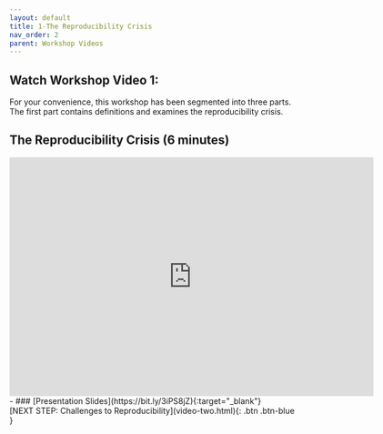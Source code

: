 ```yaml
---
layout: default
title: 1-The Reproducibility Crisis
nav_order: 2
parent: Workshop Videos
---
```

## Watch Workshop Video 1:
For your convenience, this workshop has been segmented into three parts. The first part contains definitions and examines the reproducibility crisis.
<br>
## The Reproducibility Crisis (6 minutes)
<iframe height="420" width="640" allowfullscreen frameborder=0 src="https://echo360.ca/media/269f515f-c08c-4bcf-bb3f-9a5515af9992/public?autoplay=false&automute=false"></iframe>
- ### [Presentation Slides](https://bit.ly/3iPS8jZ){:target="_blank"} 
<br>
[NEXT STEP: Challenges to Reproducibility](video-two.html){: .btn .btn-blue }
